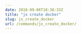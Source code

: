 ```yaml
---
date: 2018-09-06T18:38:33Z
title: "jx create docker"
slug: jx_create_docker
url: /commands/jx_create_docker/
---
```

